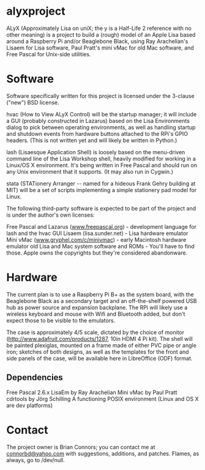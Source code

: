alyxproject
===========

ALyX (Approximately Lisa on uniX; the y is a Half-Life 2 reference with no other meaning) is a project to build a (rough) model of an Apple Lisa based around a Raspberry Pi and/or Beaglebone Black, using Ray Arachelian's Lisaem for Lisa software, Paul Pratt's mini vMac for old Mac software, and Free Pascal for Unix-side utilities.

Software
========

Software specifically written for this project is licensed under the 3-clause ("new") BSD license. 

hvac (How to View ALyX Control) will be the startup manager; it will include a GUI (probably constructed in Lazarus) based on the Lisa Environments dialog to pick between operating environments, as well as handling startup and shutdown events from hardware buttons attached to the RPi's GPIO headers. (This is not written yet and will likely be written in Python.)

lash (Lisaesque Application Shell) is loosely based on the menu-driven command line of the Lisa Workshop shell, heavily modified for working in a Linux/OS X environment. It's being written in Free Pascal and should run on any Unix environment that it supports. (It may also run in Cygwin.)

stata (STATionery Arranger -- named for a hideous Frank Gehry building at MIT) will be a set of scripts implementing a simple stationery pad model for Linux.

The following third-party software is expected to be part of the project and is under the author's own licenses:

Free Pascal and Lazarus (www.freepascal.org) - development language for lash and the hvac GUI
Lisaem (lisa.sunder.net) - Lisa hardware emulator
Mini vMac (www.gryphel.com/c/minivmac) - early Macintosh hardware emulator
old Lisa and Mac system software and ROMs - You'll have to find those. Apple owns the copyrights but they're considered abandonware.

Hardware
========

The current plan is to use a Raspberry Pi B+ as the system board, with the Beaglebone Black as a secondary target and an off-the-shelf powered USB hub as power source and expansion backplane. The RPi will likely use a wireless keyboard and mouse with Wifi and Bluetooth added, but don't expect those to be visible to the emulators. 

The case is approximately 4/5 scale, dictated by the choice of monitor (http://www.adafruit.com/products/1287, 10in HDMI 4 Pi kit). The shell will be painted plexiglas, mounted on a frame made of either PVC pipe or angle iron; sketches of both designs, as well as the templates for the front and side panels of the case, will be available here in LibreOffice (ODF) format. 

Dependencies
------------

Free Pascal 2.6.x
LisaEm by Ray Arachelian
Mini vMac by Paul Pratt
cdrtools by Jörg Schilling
A functioning POSIX environment (Linux and OS X are dev platforms)

Contact
=======
The project owner is Brian Connors; you can contact me at connorbd@yahoo.com with suggestions, additions, and patches. Flames, as always, go to /dev/null.
